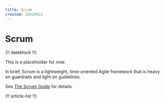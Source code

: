 ```yaml
---
title: Scrum
created: 20220421
---
```


# Scrum

{!! dateblock !!}

This is a placeholder for now.

In brief, Scrum is a lightweight, time-oriented Agile framework that is heavy on guardrails and light on guidelines.

See [The Scrum Guide](https://scrumguides.org/scrum-guide.html) for details.

{!! article-list !!}
